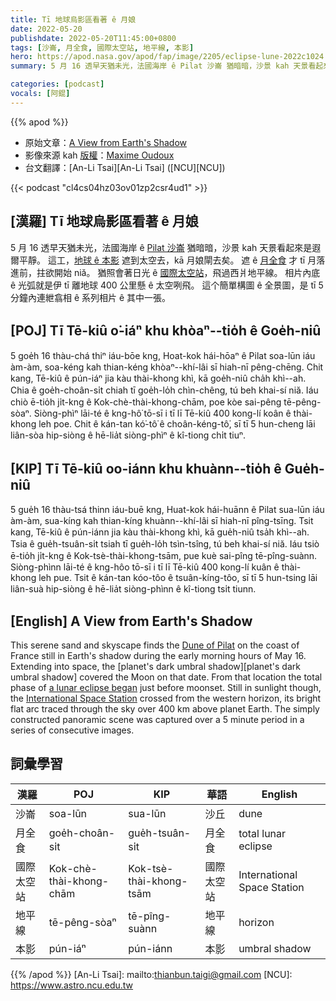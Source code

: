 ```yaml
---
title: Tī 地球烏影區看著 ê 月娘
date: 2022-05-20
publishdate: 2022-05-20T11:45:00+0800
tags: [沙崙, 月全食, 國際太空站, 地平線, 本影]
hero: https://apod.nasa.gov/apod/fap/image/2205/eclipse-lune-2022c1024.jpg
summary: 5 月 16 透早天猶未光，法國海岸 ê Pilat 沙崙 猶暗暗，沙景 kah 天景看起來是遐爾平靜。

categories: [podcast]
vocals: [阿錕]
---
```


{{% apod %}}

- 原始文章：[A View from Earth's Shadow](https://apod.nasa.gov/apod/ap220520.html)
- 影像來源 kah [版權][copyright]：[Maxime Oudoux](https://maximeoudouxphotographie.fr/articles-test-materiel-photographie/)
- 台文翻譯：[An-Li Tsai][An-Li Tsai] ([NCU][NCU])

{{< podcast "cl4cs04hz03ov01zp2csr4ud1" >}}

## [漢羅] Tī 地球烏影區看著 ê 月娘
5 月 16 透早天猶未光，法國海岸 ê [Pilat 沙崙][Dune of Pilat] 猶暗暗，沙景 kah 天景看起來是遐爾平靜。
這工，[地球 ê 本影][planet's dark umbral shadow e] 遮到太空去，kā 月娘閘去矣。
遮 ê [月全食][a lunar eclipse began] 才 tī 月落進前，拄欲開始 niă。
猶照會著日光 ê [國際太空站][International Space Station]，飛過西爿地平線。
相片內底 ê 光弧就是伊 tī 離地球 400 公里懸 ê 太空咧飛。
這个簡單構圖 ê 全景圖，是 tī 5 分鐘內連紲翕相 ê 系列相片 ê 其中一張。

## [POJ] Tī Tē-kiû o͘-iáⁿ khu khòaⁿ--tio̍h ê Goe̍h-niû
5 goe̍h 16 thàu-chá thiⁿ iáu-bōe kng, Hoat-kok hái-hōaⁿ ê Pilat soa-lūn iáu àm-àm, soa-kéng kah thian-kéng khòaⁿ--khí-lâi sī hiah-nī pêng-chēng.
Chit kang, Tē-kiû ê pún-iáⁿ jia kàu thài-khong khì, kā goe̍h-niû cha̍h khì--ah.
Chia ê goe̍h-choân-si̍t chiah tī goe̍h-lo̍h chìn-chêng, tú beh khai-sí niă.
Iáu chiò ē-tio̍h ji̍t-kng ê Kok-chè-thài-khong-chām, poe kòe sai-pêng tē-pêng-sòaⁿ.
Siòng-phìⁿ lāi-té ê kng-hô͘ tō-sī i tī lī Tē-kiû 400 kong-lí koân ê thài-khong leh poe.
Chit ê kán-tan kó͘-tô͘ ê choân-kéng-tô͘, sī tī 5 hun-cheng lāi liân-sòa hip-siòng ê hē-lia̍t siòng-phìⁿ ê kî-tiong chi̍t tiuⁿ.


## [KIP] Tī Tē-kiû oo-iánn khu khuànn--tio̍h ê Gue̍h-niû
5 gue̍h 16 thàu-tsá thinn iáu-buē kng, Huat-kok hái-huānn ê Pilat sua-lūn iáu àm-àm, sua-kíng kah thian-kíng khuànn--khí-lâi sī hiah-nī pîng-tsīng.
Tsit kang, Tē-kiû ê pún-iánn jia kàu thài-khong khì, kā gue̍h-niû tsa̍h khì--ah.
Tsia ê gue̍h-tsuân-si̍t tsiah tī gue̍h-lo̍h tsìn-tsîng, tú beh khai-sí niă.
Iáu tsiò ē-tio̍h ji̍t-kng ê Kok-tsè-thài-khong-tsām, pue kuè sai-pîng tē-pîng-suànn.
Siòng-phìnn lāi-té ê kng-hôo tō-sī i tī lī Tē-kiû 400 kong-lí kuân ê thài-khong leh pue.
Tsit ê kán-tan kóo-tôo ê tsuân-kíng-tôo, sī tī 5 hun-tsing lāi liân-suà hip-siòng ê hē-lia̍t siòng-phìnn ê kî-tiong tsi̍t tiunn.

## [English] A View from Earth's Shadow

This serene sand and skyscape finds the [Dune of Pilat][Dune of Pilat] on the coast of France still in Earth's shadow during the early morning hours of May 16.
Extending into space, the [planet's dark umbral shadow][planet's dark umbral shadow] covered the Moon on that date.
From that location the total phase of [a lunar eclipse began][a lunar eclipse began] just before moonset.
Still in sunlight though, the [International Space Station][International Space Station] crossed from the western horizon, its bright flat arc traced through the sky over 400 km above planet Earth.
The simply constructed panoramic scene was captured over a 5 minute period in a series of consecutive images.

## 詞彙學習

|漢羅|POJ|KIP|華語|English|
|-|-|-|-|-|
|沙崙|soa-lūn|sua-lūn|沙丘|dune|
|月全食|goe̍h-choân-si̍t|gue̍h-tsuân-si̍t|月全食|total lunar eclipse|
|國際太空站|Kok-chè-thài-khong-chām|Kok-tsè-thài-khong-tsām|國際太空站|International Space Station|
|地平線|tē-pêng-sòaⁿ|tē-pîng-suànn|地平線|horizon|
|本影|pún-iáⁿ|pún-iánn|本影|umbral shadow|

{{% /apod %}}
[An-Li Tsai]: mailto:thianbun.taigi@gmail.com
[NCU]: https://www.astro.ncu.edu.tw

[copyright]: https://apod.nasa.gov/apod/fap/lib/about_apod.html#srapply

[Dune of Pilat]:https://en.wikipedia.org/wiki/Dune_of_Pilat#/media/File:DunePyla.JPG
[planet's dark umbral shadow e]:https://apod.nasa.gov/apod/ap211125.html
[planet's dark umbral shadow t]:https://apod.tw/daily/20211125/
[a lunar eclipse began]:https://moon.nasa.gov/news/172/what-you-need-to-know-about-the-lunar-eclipse/
[International Space Station]:https://twitter.com/AstroSamantha/status/1526182900210847745/photo/1
